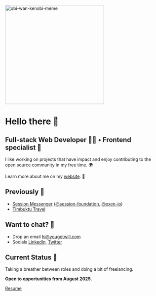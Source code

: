 <img src="https://i.kym-cdn.com/photos/images/original/001/475/420/c62.gif" alt="obi-wan-kenobi-meme" width="320px"/>

# Hello there 👋

## Full-stack Web Developer 👨‍💻 • Frontend specialist 🎨

I like working on projects that have impact and enjoy contributing to the open source community in my free time. 🌍

Learn more about me on my <a href="https://yougotwill.com" target="_blank">website</a>. 🚀

## Previously 📝

- <a href="https://getsession.org" target="_blank">Session Messenger</a> ([@session-foundation](https://github.com/session-foundation), [@oxen-io](https://github.com/oxen-io))
- <a href="https://timbuktutravel.com" target="_blank">Timbuktu Travel</a>

## Want to chat? 💬
- Drop an email [hi@yougotwill.com](mailto:hi@yougotwill.com)
- Socials <a href="https://www.linkedin.com/in/yougotwill" target="_blank">LinkedIn</a>, <a href="https://twitter.com/yougotwill" target="_blank">Twitter</a>

## Current Status 👀

Taking a breather between roles and doing a bit of freelancing.

**Open to opportunities from August 2025.**

<a href="https://resume.yougotwill.com" target="blank">Resume</a>
